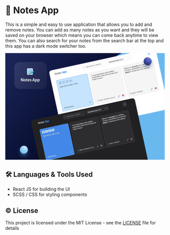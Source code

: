 # 📝 Notes App

This is a simple and easy to use application that allows you to add and remove notes. You can add as many notes as you want and they will be saved on your browser which means you can come back anytime to view them. You can also search for your notes from the search bar at the top and this app has a dark mode switcher too.

![📝 Notes App](https://github.com/DeepuGagan/notes-app/blob/main/notes-app-thumbnail.png?raw=true)

## 🛠 Languages & Tools Used

* React JS for building the UI
* SCSS / CSS for styling components

 
## ©️ License

This project is licensed under the MIT License - see the [LICENSE](LICENSE) file for details
